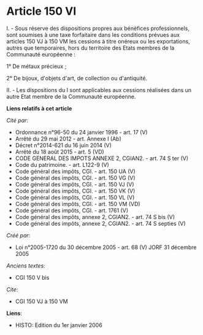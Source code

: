# Article 150 VI

I. - Sous réserve des dispositions propres aux bénéfices professionnels, sont soumises à une taxe forfaitaire dans les
conditions prévues aux articles 150 VJ à 150 VM les cessions à titre onéreux ou les exportations, autres que temporaires,
hors du territoire des Etats membres de la Communauté européenne :

1° De métaux précieux ;

2° De bijoux, d'objets d'art, de collection ou d'antiquité.

II. - Les dispositions du I sont applicables aux cessions réalisées dans un autre Etat membre de la Communauté européenne.

**Liens relatifs à cet article**

_Cité par_:

  - Ordonnance n°96-50 du 24 janvier 1996 - art. 17 (V)
  - Arrêté du 29 mai 2012 - art. Annexe I (Ab)
  - Décret n°2014-621 du 16 juin 2014 (V)
  - Arrêté du 18 août 2015 - art. 5 (VD)
  - CODE GENERAL DES IMPOTS ANNEXE 2, CGIAN2. - art. 74 S ter (V)
  - Code du patrimoine. - art. L122-9 (V)
  - Code général des impôts, CGI. - art. 150 UA (V)
  - Code général des impôts, CGI. - art. 150 VG (V)
  - Code général des impôts, CGI. - art. 150 VJ (V)
  - Code général des impôts, CGI. - art. 150 VK (V)
  - Code général des impôts, CGI. - art. 150 VL (V)
  - Code général des impôts, CGI. - art. 150 VM (VD)
  - Code général des impôts, CGI. - art. 1761 (V)
  - Code général des impôts, annexe 2, CGIAN2. - art. 74 S bis (V)
  - Code général des impôts, annexe 2, CGIAN2. - art. 74 S septies (V)

_Créé par_:

  - Loi n°2005-1720 du 30 décembre 2005 - art. 68 (V) JORF 31 décembre 2005

_Anciens textes_:

  - CGI 150 V bis

_Cite_:

  - CGI 150 VJ à 150 VM

**Liens**:

  - HISTO: Edition du 1er janvier 2006
